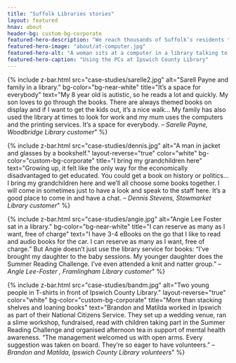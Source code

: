```yaml
---
title: "Suffolk Libraries stories"
layout: featured
hnav: about
header-bg: custom-bg-corporate
featured-hero-description: "We reach thousands of Suffolk’s residents through our services, events and spaces. Find out about some of the people whe’ve had an effect on."
featured-hero-image: "about/at-computer.jpg"
featured-hero-alt: "A woman sits at a computer in a library talking to friends."
featured-hero-caption: "Using the PCs at Ipswich County Library"
---
```


{%
  include z-bar.html
  src="case-studies/sarelle2.jpg"
  alt="Sarell Payne and family in a library."
  bg-color="bg-near-white"
  title="It’s a space for everybody"
  text="My 8 year old is autistic, so he reads a lot and quickly. My son loves to go through the books. There are always themed books on display and if I want to get the kids out, it’s a nice walk… My family has also used the library at times to look for work and my mum uses the computers and the printing services. It’s a space for everybody. – <cite>Sarelle Payne, Woodbridge Library customer</cite>"
%}

{%
  include z-bar.html
  src="case-studies/dennis.jpg"
  alt="A man in jacket and glasses by a bookshelf."
  layout-reverse="true"
  color="white"
  bg-color="custom-bg-corporate"
  title="I bring my grandchildren here"
  text="Growing up, it felt like the only way for the economically disadvantaged to get educated. You could get a book on history or politics… I bring my grandchildren here and we’ll all choose some books together. I will come in sometimes just to have a look and speak to the staff here. It’s a good place to come in and have a chat. – <cite>Dennis Stevens, Stowmarket Library customer</cite>"
%}

{%
  include z-bar.html
  src="case-studies/angie.jpg"
  alt="Angie Lee Foster sat in a library."
  bg-color="bg-near-white"
  title="I can reserve as many as I want, free of charge"
  text="I have 3-4 eBooks on the go that I like to read and audio books for the car. I can reserve as many as I want, free of charge.” But Angie doesn’t just use the library service for books: “I’ve brought my daughter to the baby sessions. My younger daughter does the Summer Reading Challenge. I’ve even attended a knit and natter group.” – <cite>Angle Lee-Foster , Framlingham Library customer</cite>"
%}

{%
  include z-bar.html
  src="case-studies/bandm.jpg"
  alt="Two young people in T-shirts in front of Ipswich County Library."
  layout-reverse="true"
  color="white"
  bg-color="custom-bg-corporate"
  title="More than stacking shelves and loaning books"
  text="Brandon and Matilda worked in Ipswich as part of their National Citizens Service. They set up a wedding venue, ran a slime workshop, fundraised, read with children taking part in the Summer Reading Challenge and organised afternoon tea in support of mental health awareness. “The management welcomed us with open arms. Every suggestion was taken on board. They’re so eager to have volunteers.” – <cite>Brandon and Matilda, Ipswich County Library volunteers</cite>"
%}
